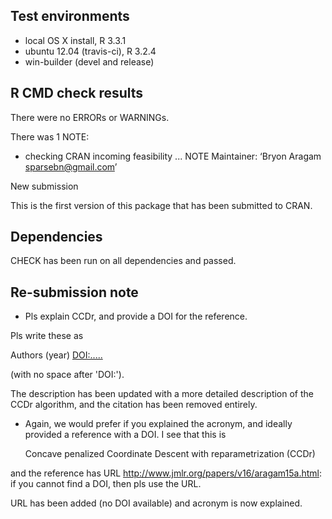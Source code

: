 ## Test environments
* local OS X install, R 3.3.1
* ubuntu 12.04 (travis-ci), R 3.2.4
* win-builder (devel and release)

## R CMD check results
There were no ERRORs or WARNINGs.

There was 1 NOTE:

* checking CRAN incoming feasibility ... NOTE
Maintainer: ‘Bryon Aragam <sparsebn@gmail.com>’

New submission

This is the first version of this package that has been submitted to CRAN.

## Dependencies

CHECK has been run on all dependencies and passed.

## Re-submission note

- Pls explain CCDr, and provide a DOI for the reference.

Pls write these as

   Authors (year) <DOI:.....>

(with no space after 'DOI:').

The description has been updated with a more detailed description of the CCDr algorithm, and the citation has been removed entirely.

- Again, we would prefer if you explained the acronym, and ideally
provided a reference with a DOI.  I see that this is

  Concave penalized Coordinate Descent with reparametrization (CCDr)

and the reference has URL
<http://www.jmlr.org/papers/v16/aragam15a.html>: if you cannot find a
DOI, then pls use the URL.

URL has been added (no DOI available) and acronym is now explained.
